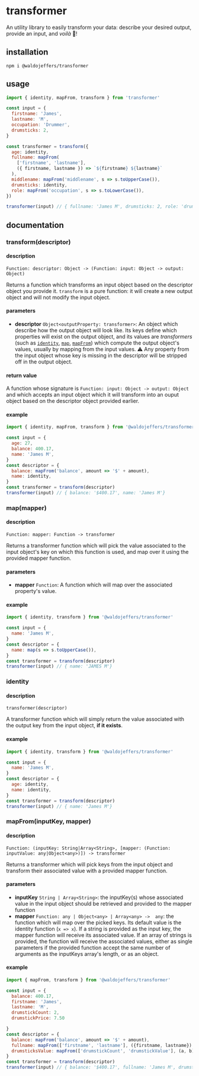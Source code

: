 # transformer
An utility library to easily transform your data: describe your desired output, provide an input, and *voilà* 🌟!

## installation
```
npm i @waldojeffers/transformer
```

## usage

```js
import { identity, mapFrom, transform } from 'transformer'

const input = {
  firstname: 'James',
  lastname: 'M',
  occupation: 'Drummer',
  drumsticks: 2,
}

const transformer = transform({
  age: identity,
  fullname: mapFrom(
    ['firstname', 'lastname'],
    ({ firstname, lastname }) => `${firstname} ${lastname}`
  ),
  middlename: mapFrom('middlename', s => s.toUpperCase()),
  drumsticks: identity,
  role: mapFrom('occupation', s => s.toLowerCase()),
})

transformer(input) // { fullname: 'James M', drumsticks: 2, role: 'drummer' }
```

## documentation
### transform(descriptor)
#### description
 ```
 Function: descriptor: Object -> (Function: input: Object -> output: Object)
 ```
 Returns a function which transforms an input object based on the descriptor object you provide it. `transform` is a pure function: it will create a new output object and will not modify the input object.
 #### parameters
   - **descriptor** `Object<outputProperty: transformer>`: An object which describe how the output object will look like. Its keys define which properties will exist on the output object, and its values are *transformers* (such as [`identity`](#identity), [`map`](#map), [`mapFrom`](#mapFrom)) which compute the output object's values, usually by mapping from the input values. ⚠️ Any property from the input object whose key is missing in the descriptor will be stripped off in the output object.

#### return value
A function whose signature is `Function: input: Object -> output: Object` and which accepts an input object which it will transform into an ouput object based on the descriptor object provided earlier.

#### example
```js
import { identity, mapFrom, transform } from '@waldojeffers/transformer'

const input = {
  age: 27,
  balance: 400.17,
  name: 'James M',
}
const descriptor = {
  balance: mapFrom('balance', amount => '$' + amount),
  name: identity,
}
const transformer = transform(descriptor)
transformer(input) // { balance: '$400.17', name: 'James M'}
```

### map(mapper)
#### description
```
Function: mapper: Function -> transformer
```
Returns a transformer function which will pick the value associated to the input object's key on which this function is used, and map over it using the provided mapper function.

#### parameters
  - **mapper** `Function`: A function which will map over the associated property's value.

#### example
```js
import { identity, transform } from '@waldojeffers/transformer'

const input = {
  name: 'James M',
}
const descriptor = {
  name: map(s => s.toUpperCase()),
}
const transformer = transform(descriptor)
transformer(input) // { name: 'JAMES M'}
```

### identity
#### description
```
transformer(descriptor)
```
A transformer function which will simply return the value associated with the output key from the input object, **if it exists**.

#### example
```js
import { identity, transform } from '@waldojeffers/transformer'

const input = {
  name: 'James M',
}
const descriptor = {
  age: identity,
  name: identity,
}
const transformer = transform(descriptor)
transformer(input) // { name: 'James M'}
```

### mapFrom(inputKey, mapper)
#### description
```
Function: (inputKey: String|Array<String>, [mapper: (Function: inputValue: any|Object<any>)]) -> transformer
```
Returns a transformer which will pick keys from the input object and transform their associated value with a provided mapper function.
#### parameters
  - **inputKey** `String | Array<String>`: the inputKey(s) whose associated value in the input object should be retrieved and provided to the mapper function
  - **mapper** `Function: any | Object<any> | Array<any> ->  any`: the function which will map over the picked keys. Its default value is the identity function (`x => x`). If a string is provided as the input key, the mapper function will receive its associated value. If an array of strings is provided, the function will receive the associated values, either as single parameters if the provided function accept the same number of arguments as the inputKeys array's length, or as an object.

#### example
```js
import { mapFrom, transform } from '@waldojeffers/transformer'

const input = {
  balance: 400.17,
  firstname: 'James',
  lastname: 'M',
  drumstickCount: 2,
  drumstickPrice: 7.50

}
const descriptor = {
  balance: mapFrom('balance', amount => '$' + amount),
  fullname: mapFrom(['firstname', 'lastname'], ({firstname, lastname}) => `${firstname} ${lastname}`),
  drumsticksValue: mapFrom(['drumstickCount', 'drumstickValue'], (a, b) => a * b)
}
const transformer = transform(descriptor)
transformer(input) // { balance: '$400.17', fullname: 'James M', drumsticksValue: 15}
```
